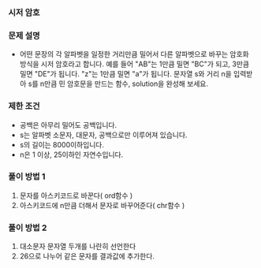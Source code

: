 ### 시저 암호
### 문제 설명
- 어떤 문장의 각 알파벳을 일정한 거리만큼 밀어서 다른 알파벳으로 바꾸는 암호화 방식을 시저 암호라고 합니다. 예를 들어 "AB"는 1만큼 밀면 "BC"가 되고, 3만큼 밀면 "DE"가 됩니다. "z"는 1만큼 밀면 "a"가 됩니다. 문자열 s와 거리 n을 입력받아 s를 n만큼 민 암호문을 만드는 함수, solution을 완성해 보세요.

### 제한 조건
- 공백은 아무리 밀어도 공백입니다.
- s는 알파벳 소문자, 대문자, 공백으로만 이루어져 있습니다.
- s의 길이는 8000이하입니다.
- n은 1 이상, 25이하인 자연수입니다.

### 풀이 방법 1
1. 문자를 아스키코드로 바꾼다( ord함수 )
2. 아스키코드에 n만큼 더해서 문자로 바꾸어준다( chr함수 )

### 풀이 방법 2
1. 대소문자 문자열 두개를 나란히 선언한다
2. 26으로 나누어 같은 문자를 결과값에 추가한다.
